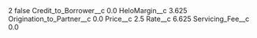 <?xml version="1.0" encoding="UTF-8"?>
<CustomMetadata xmlns="http://soap.sforce.com/2006/04/metadata" xmlns:xsi="http://www.w3.org/2001/XMLSchema-instance" xmlns:xsd="http://www.w3.org/2001/XMLSchema">
    <label>2</label>
    <protected>false</protected>
    <values>
        <field>Credit_to_Borrower__c</field>
        <value xsi:type="xsd:double">0.0</value>
    </values>
    <values>
        <field>HeloMargin__c</field>
        <value xsi:type="xsd:double">3.625</value>
    </values>
    <values>
        <field>Origination_to_Partner__c</field>
        <value xsi:type="xsd:double">0.0</value>
    </values>
    <values>
        <field>Price__c</field>
        <value xsi:type="xsd:double">2.5</value>
    </values>
    <values>
        <field>Rate__c</field>
        <value xsi:type="xsd:double">6.625</value>
    </values>
    <values>
        <field>Servicing_Fee__c</field>
        <value xsi:type="xsd:double">0.0</value>
    </values>
</CustomMetadata>
